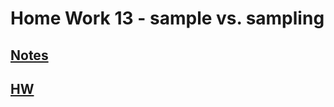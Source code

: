 # **Home Work 13 - sample vs. sampling**
## [**Notes**](../../CH3/CH3notes/)
## [**HW**](../HW13/HWCLT2.pdf)